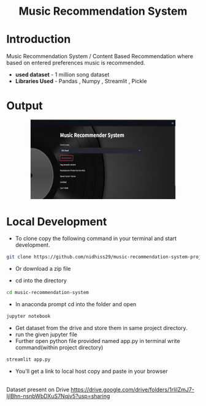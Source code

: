 <h1 align="center"> Music Recommendation System</h1>



# Introduction

Music Recommendation System / Content Based Recommendation where based on entered preferences music is recommended.
- **used dataset** - 1 million song dataset
- **Libraries Used** - Pandas , Numpy , Streamlit , Pickle


# Output
<p align="center">
<img src="./image/image.jpg" alt="o/p" style="width: 75%" />
</p>


# Local Development

- To clone copy the following command in your terminal and start development.

```sh
git clone https://github.com/nidhiss29/music-recommendation-system-project.git
```

- Or download a zip file

- cd into the directory

```sh
cd music-recommendation-system
```
- In anaconda prompt cd into the folder and open

```sh
jupyter notebook
```
- Get dataset from the drive and store them in same project directory.
- run the given jupyter file 
- Further open python file provided named app.py in terminal write command(within project directory)
```sh
streamlit app.py
```
- You'll get a link to local host copy and paste in your browser






<br> Dataset present on Drive
https://drive.google.com/drive/folders/1rliIZmJ7-IjIBhn-nsnbWbDXuS7Nqjv5?usp=sharing
